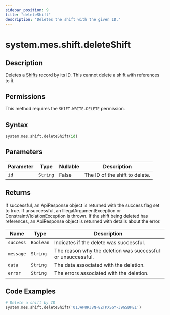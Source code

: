 ```yaml
---
sidebar_position: 9
title: "deleteShift"
description: "Deletes the shift with the given ID."
---
```


# system.mes.shift.deleteShift

## Description

Deletes a [Shifts](../../data-model/shift-model/shift) record by its ID. This cannot delete a shift with references to it.


## Permissions

This method requires the `SHIFT.WRITE.DELETE` permission.

## Syntax

```python
system.mes.shift.deleteShift(id)
```

## Parameters

| Parameter | Type     | Nullable | Description                 |
|-----------|----------|----------|-----------------------------|
| `id`      | `String` | False    | The ID of the shift to delete. |

## Returns

If successful, an ApiResponse object is returned with the success flag set to true. If unsuccessful, an IllegalArgumentException or ConstraintViolationException is thrown. If the shift being deleted has references, an ApiResponse object is returned with details about the error.

| Name      | Type      | Description                                                 |
|-----------|-----------|-------------------------------------------------------------|
| `success` | `Boolean` | Indicates if the delete was successful.                     |
| `message` | `String`  | The reason why the deletion was successful or unsuccessful. |
| `data`    | `String`  | The data associated with the deletion.                      |
| `error`   | `String`  | The errors associated with the deletion.                    |

## Code Examples

```python
# Delete a shift by ID
system.mes.shift.deleteShift('01JAP8RJBN-8ZTPXSGY-J9GSDPE1')
```
